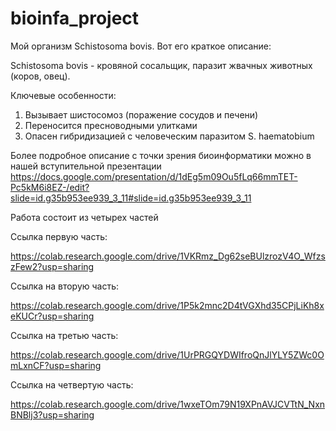 # bioinfa_project

Мой организм Schistosoma bovis. Вот его краткое описание:

Schistosoma bovis - кровяной сосальщик, паразит жвачных животных (коров, овец).

Ключевые особенности:

1) Вызывает шистосомоз (поражение сосудов и печени)
2) Переносится пресноводными улитками
3) Опасен гибридизацией с человеческим паразитом S. haematobium


Более подробное описание с точки зрения биоинформатики можно в нашей вступительной презентации
https://docs.google.com/presentation/d/1dEg5m09Ou5fLq66mmTET-Pc5kM6i8EZ-/edit?slide=id.g35b953ee939_3_11#slide=id.g35b953ee939_3_11


Работа состоит из четырех частей

Ссылка первую часть:

https://colab.research.google.com/drive/1VKRmz_Dg62seBUlzrozV4O_WfzszFew2?usp=sharing

Ссылка на вторую часть:

https://colab.research.google.com/drive/1P5k2mnc2D4tVGXhd35CPjLiKh8xeKUCr?usp=sharing

Ссылка на третью часть:

https://colab.research.google.com/drive/1UrPRGQYDWIfroQnJlYLY5ZWc0OmLxnCF?usp=sharing

Ссылка на четвертую часть:

https://colab.research.google.com/drive/1wxeTOm79N19XPnAVJCVTtN_NxnBNBlj3?usp=sharing
